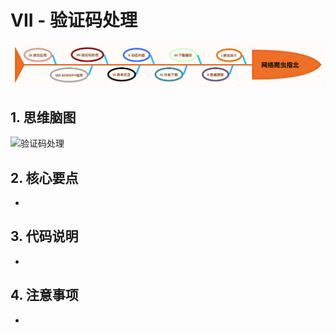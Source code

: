 # VII - 验证码处理

<p align=center>
  <a href="https://github.com/EscapeLife/DotFiles.git">
    <img src="https://github.com/EscapeLife/web-crawler-guide/blob/master/images/%E7%BD%91%E7%BB%9C%E7%88%AC%E8%99%AB%E6%8C%87%E5%8C%97.png" >
  </a>
</p>

## 1. 思维脑图

![验证码处理]()

## 2. 核心要点

- 

## 3. 代码说明

- 

## 4. 注意事项

- 
